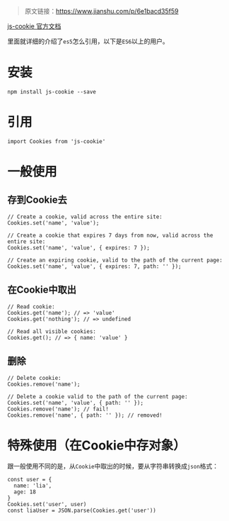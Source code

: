 > 原文链接：<https://www.jianshu.com/p/6e1bacd35f59>

[js-cookie 官方文档](https://www.npmjs.com/package/js-cookie "js-cookie 官方文档")

里面就详细的介绍了`es5`怎么引用，以下是`ES6`以上的用户。

# 安装

	npm install js-cookie --save

# 引用

	import Cookies from 'js-cookie'

# 一般使用

## 存到Cookie去

	// Create a cookie, valid across the entire site:
	Cookies.set('name', 'value');
	 
	// Create a cookie that expires 7 days from now, valid across the entire site:
	Cookies.set('name', 'value', { expires: 7 });
	 
	// Create an expiring cookie, valid to the path of the current page:
	Cookies.set('name', 'value', { expires: 7, path: '' });

## 在Cookie中取出

	// Read cookie:
	Cookies.get('name'); // => 'value'
	Cookies.get('nothing'); // => undefined
	 
	// Read all visible cookies:
	Cookies.get(); // => { name: 'value' }

## 删除

	// Delete cookie:
	Cookies.remove('name');
	 
	// Delete a cookie valid to the path of the current page:
	Cookies.set('name', 'value', { path: '' });
	Cookies.remove('name'); // fail!
	Cookies.remove('name', { path: '' }); // removed!

# 特殊使用（在Cookie中存对象）
跟一般使用不同的是，从`Cookie`中取出的时候，要从字符串转换成`json`格式：

	const user = {
	  name: 'lia',
	  age: 18
	}
	Cookies.set('user', user)
	const liaUser = JSON.parse(Cookies.get('user'))
 
